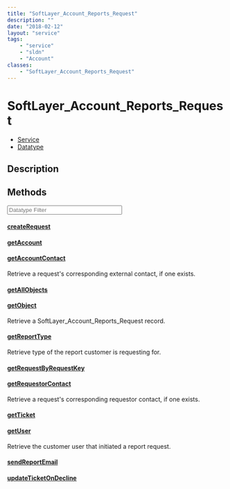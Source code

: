 ```yaml
---
title: "SoftLayer_Account_Reports_Request"
description: ""
date: "2018-02-12"
layout: "service"
tags:
    - "service"
    - "sldn"
    - "Account"
classes:
    - "SoftLayer_Account_Reports_Request"
---
```

# SoftLayer_Account_Reports_Request
<div id='service-datatype'>
    <ul id='sldn-reference-tabs'>
    <li id='service'> <a href='/reference/services/SoftLayer_Account_Reports_Request' >Service</a></li>    <li id='datatype'> <a href='/reference/datatypes/SoftLayer_Account_Reports_Request' >Datatype</a></li>
    </ul>
</div>

## Description




        
<div id="properties" class="content service-content">

## Methods

<div class="view-filters">
    <div class="clearfix">
        <div class="search-input-box">
            <input placeholder="Datatype Filter" onkeyup="titleSearch(inputId='edit-combine', divId='method-div', elementClass='method-row')" 
                type="text" id="edit-combine" value="" size="30" maxlength="128" class="form-text">
        </div>
    </div>
</div>

#### [createRequest](/reference/services/SoftLayer_Account_Reports_Request/createRequest)


#### [getAccount](/reference/services/SoftLayer_Account_Reports_Request/getAccount)


#### [getAccountContact](/reference/services/SoftLayer_Account_Reports_Request/getAccountContact)
Retrieve a request's corresponding external contact, if one exists.

#### [getAllObjects](/reference/services/SoftLayer_Account_Reports_Request/getAllObjects)


#### [getObject](/reference/services/SoftLayer_Account_Reports_Request/getObject)
Retrieve a SoftLayer_Account_Reports_Request record.

#### [getReportType](/reference/services/SoftLayer_Account_Reports_Request/getReportType)
Retrieve type of the report customer is requesting for.

#### [getRequestByRequestKey](/reference/services/SoftLayer_Account_Reports_Request/getRequestByRequestKey)


#### [getRequestorContact](/reference/services/SoftLayer_Account_Reports_Request/getRequestorContact)
Retrieve a request's corresponding requestor contact, if one exists.

#### [getTicket](/reference/services/SoftLayer_Account_Reports_Request/getTicket)


#### [getUser](/reference/services/SoftLayer_Account_Reports_Request/getUser)
Retrieve the customer user that initiated a report request.

#### [sendReportEmail](/reference/services/SoftLayer_Account_Reports_Request/sendReportEmail)


#### [updateTicketOnDecline](/reference/services/SoftLayer_Account_Reports_Request/updateTicketOnDecline)


</div>

